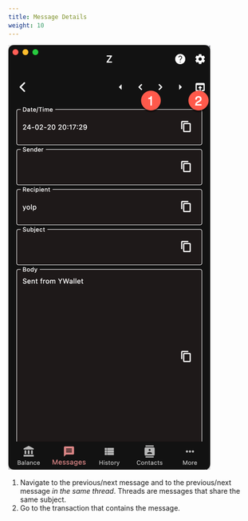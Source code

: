 ```yaml
---
title: Message Details
weight: 10
---
```


![Details](2024-03-08_00-01-50.png)

1. Navigate to the previous/next message and to
the previous/next message *in the same thread*.
Threads are messages that share the same subject.
1. Go to the transaction that contains the message.